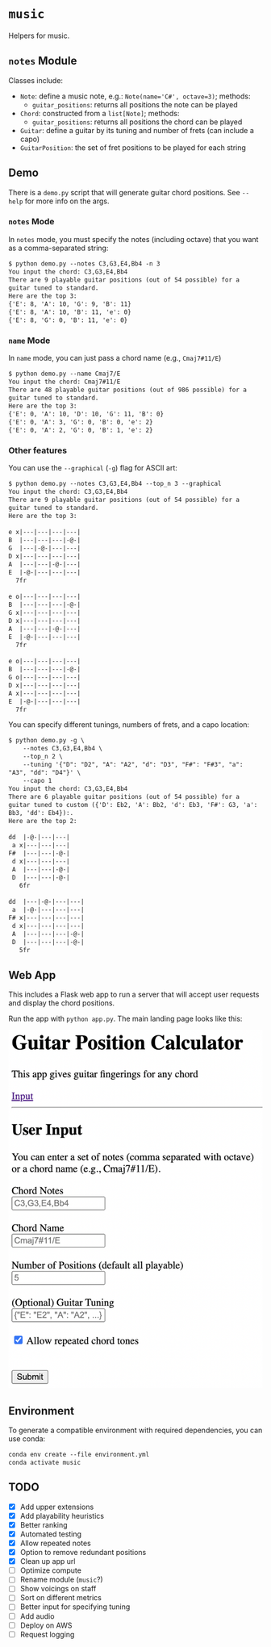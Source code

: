 # `music`

Helpers for music.

## `notes` Module

Classes include:
- `Note`: define a music note, e.g.: `Note(name='C#', octave=3)`; methods:
  - `guitar_positions`: returns all positions the note can be played
- `Chord`: constructed from a `list[Note]`; methods:
  - `guitar_positions`: returns all positions the chord can be played
- `Guitar`: define a guitar by its tuning and number of frets (can include a capo)
- `GuitarPosition`: the set of fret positions to be played for each string

## Demo

There is a `demo.py` script that will generate guitar chord positions. See `--help` for more info on the args.

### `notes` Mode

In `notes` mode, you must specify the notes (including octave) that you want as a comma-separated string:

```commandline
$ python demo.py --notes C3,G3,E4,Bb4 -n 3
You input the chord: C3,G3,E4,Bb4
There are 9 playable guitar positions (out of 54 possible) for a guitar tuned to standard.
Here are the top 3:
{'E': 8, 'A': 10, 'G': 9, 'B': 11}
{'E': 8, 'A': 10, 'B': 11, 'e': 0}
{'E': 8, 'G': 0, 'B': 11, 'e': 0}
```

### `name` Mode

In `name` mode, you can just pass a chord name (e.g., `Cmaj7#11/E`)

```commandline
$ python demo.py --name Cmaj7/E   
You input the chord: Cmaj7#11/E
There are 48 playable guitar positions (out of 986 possible) for a guitar tuned to standard.
Here are the top 3:
{'E': 0, 'A': 10, 'D': 10, 'G': 11, 'B': 0}
{'E': 0, 'A': 3, 'G': 0, 'B': 0, 'e': 2}
{'E': 0, 'A': 2, 'G': 0, 'B': 1, 'e': 2}
```

### Other features

You can use the `--graphical` (`-g`) flag for ASCII art:

```commandline
$ python demo.py --notes C3,G3,E4,Bb4 --top_n 3 --graphical
You input the chord: C3,G3,E4,Bb4
There are 9 playable guitar positions (out of 54 possible) for a guitar tuned to standard.
Here are the top 3:

e x|---|---|---|---|
B  |---|---|---|-@-|
G  |---|-@-|---|---|
D x|---|---|---|---|
A  |---|---|-@-|---|
E  |-@-|---|---|---|
  7fr

e o|---|---|---|---|
B  |---|---|---|-@-|
G x|---|---|---|---|
D x|---|---|---|---|
A  |---|---|-@-|---|
E  |-@-|---|---|---|
  7fr

e o|---|---|---|---|
B  |---|---|---|-@-|
G o|---|---|---|---|
D x|---|---|---|---|
A x|---|---|---|---|
E  |-@-|---|---|---|
  7fr
```

You can specify different tunings, numbers of frets, and a capo location:

```commandline
$ python demo.py -g \
    --notes C3,G3,E4,Bb4 \
    --top_n 2 \
    --tuning '{"D": "D2", "A": "A2", "d": "D3", "F#": "F#3", "a": "A3", "dd": "D4"}' \
    --capo 1
You input the chord: C3,G3,E4,Bb4
There are 6 playable guitar positions (out of 54 possible) for a guitar tuned to custom ({'D': Eb2, 'A': Bb2, 'd': Eb3, 'F#': G3, 'a': Bb3, 'dd': Eb4}):.
Here are the top 2:

dd  |-@-|---|---|
 a x|---|---|---|
F#  |---|---|-@-|
 d x|---|---|---|
 A  |---|---|-@-|
 D  |---|---|-@-|
   6fr

dd  |---|-@-|---|---|
 a  |-@-|---|---|---|
F# x|---|---|---|---|
 d x|---|---|---|---|
 A  |---|---|---|-@-|
 D  |---|---|---|-@-|
   5fr
```

## Web App

This includes a Flask web app to run a server that will accept user requests and display the chord positions.

Run the app with `python app.py`. The main landing page looks like this:

![web app](images/web_app_sample.png "Web App")

## Environment

To generate a compatible environment with required dependencies, you can use conda:

```commandline
conda env create --file environment.yml
conda activate music
```

## TODO

- [x] Add upper extensions
- [x] Add playability heuristics
- [x] Better ranking
- [x] Automated testing
- [x] Allow repeated notes
- [x] Option to remove redundant positions
- [X] Clean up app url
- [ ] Optimize compute
- [ ] Rename module (`music`?)
- [ ] Show voicings on staff
- [ ] Sort on different metrics
- [ ] Better input for specifying tuning
- [ ] Add audio
- [ ] Deploy on AWS
- [ ] Request logging
